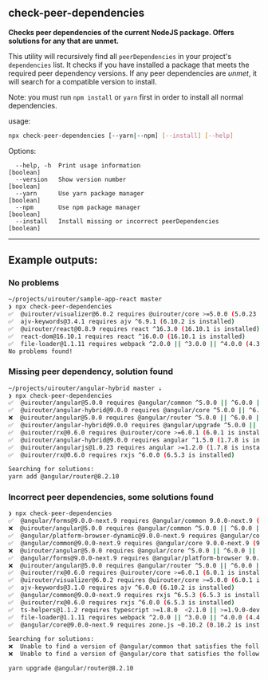 ## check-peer-dependencies

**Checks peer dependencies of the current NodeJS package.  Offers solutions for any that are unmet.**

This utility will recursively find all `peerDependencies` in your project's `dependencies` list.
It checks if you have installed a package that meets the required peer dependency versions.
If any peer dependencies are *unmet*, it will search for a compatible version to install.

Note: you must run `npm install` or `yarn` first in order to install all normal dependencies.

usage:

```bash
npx check-peer-dependencies [--yarn|--npm] [--install] [--help]
```


Options:
```
  --help, -h  Print usage information                                  [boolean]
  --version   Show version number                                      [boolean]
  --yarn      Use yarn package manager                                 [boolean]
  --npm       Use npm package manager                                  [boolean]
  --install   Install missing or incorrect peerDependencies            [boolean]
```

---

## Example outputs:

### No problems 

```bash
~/projects/uirouter/sample-app-react master
❯ npx check-peer-dependencies
✅  @uirouter/visualizer@6.0.2 requires @uirouter/core >=5.0.0 (5.0.23 is installed)
✅  ajv-keywords@3.4.1 requires ajv ^6.9.1 (6.10.2 is installed)
✅  @uirouter/react@0.8.9 requires react ^16.3.0 (16.10.1 is installed)
✅  react-dom@16.10.1 requires react ^16.0.0 (16.10.1 is installed)
✅  file-loader@1.1.11 requires webpack ^2.0.0 || ^3.0.0 || ^4.0.0 (4.39.1 is installed)
No problems found!
```

### Missing peer dependency, solution found

```bash
~/projects/uirouter/angular-hybrid master ⇣
❯ npx check-peer-dependencies
✅  @uirouter/angular@5.0.0 requires @angular/common ^5.0.0 || ^6.0.0 || ^7.0.0 || ^8.0.0 (5.2.11 is installed)
✅  @uirouter/angular-hybrid@9.0.0 requires @angular/core ^5.0.0 || ^6.0.0 || ^7.0.0 || ^8.0.0 (5.2.11 is installed)
❌  @uirouter/angular@5.0.0 requires @angular/router ^5.0.0 || ^6.0.0 || ^7.0.0 || ^8.0.0 (@angular/router is not installed)
✅  @uirouter/angular-hybrid@9.0.0 requires @angular/upgrade ^5.0.0 || ^6.0.0 || ^7.0.0 || ^8.0.0 (5.2.11 is installed)
✅  @uirouter/rx@0.6.0 requires @uirouter/core >=6.0.1 (6.0.1 is installed)
✅  @uirouter/angular-hybrid@9.0.0 requires angular ^1.5.0 (1.7.8 is installed)
✅  @uirouter/angularjs@1.0.23 requires angular >=1.2.0 (1.7.8 is installed)
✅  @uirouter/rx@0.6.0 requires rxjs ^6.0.0 (6.5.3 is installed)

Searching for solutions:
yarn add @angular/router@8.2.10
```

### Incorrect peer dependencies, some solutions found

```bash
❯ npx check-peer-dependencies
✅  @angular/forms@9.0.0-next.9 requires @angular/common 9.0.0-next.9 (9.0.0-next.9 is installed)
❌  @uirouter/angular@5.0.0 requires @angular/common ^5.0.0 || ^6.0.0 || ^7.0.0 || ^8.0.0 (9.0.0-next.9 is installed)
✅  @angular/platform-browser-dynamic@9.0.0-next.9 requires @angular/compiler 9.0.0-next.9 (9.0.0-next.9 is installed)
✅  @angular/common@9.0.0-next.9 requires @angular/core 9.0.0-next.9 (9.0.0-next.9 is installed)
❌  @uirouter/angular@5.0.0 requires @angular/core ^5.0.0 || ^6.0.0 || ^7.0.0 || ^8.0.0 (9.0.0-next.9 is installed)
✅  @angular/forms@9.0.0-next.9 requires @angular/platform-browser 9.0.0-next.9 (9.0.0-next.9 is installed)
❌  @uirouter/angular@5.0.0 requires @angular/router ^5.0.0 || ^6.0.0 || ^7.0.0 || ^8.0.0 (9.0.0-next.9 is installed)
✅  @uirouter/rx@0.6.0 requires @uirouter/core >=6.0.1 (6.0.1 is installed)
✅  @uirouter/visualizer@6.0.2 requires @uirouter/core >=5.0.0 (6.0.1 is installed)
✅  ajv-keywords@3.1.0 requires ajv ^6.0.0 (6.10.2 is installed)
✅  @angular/common@9.0.0-next.9 requires rxjs ^6.5.3 (6.5.3 is installed)
✅  @uirouter/rx@0.6.0 requires rxjs ^6.0.0 (6.5.3 is installed)
✅  ts-helpers@1.1.2 requires typescript >=1.8.0  <2.1.0 || >=1.9.0-dev || >=2.0.0-dev || || >=2.1.0-dev (3.5.3 is installed)
✅  file-loader@1.1.11 requires webpack ^2.0.0 || ^3.0.0 || ^4.0.0 (4.41.0 is installed)
✅  @angular/core@9.0.0-next.9 requires zone.js ~0.10.2 (0.10.2 is installed)

Searching for solutions:
❌  Unable to find a version of @angular/common that satisfies the following peerDependencies: 9.0.0-next.9 and ^5.0.0 || ^6.0.0 || ^7.0.0 || ^8.0.0
❌  Unable to find a version of @angular/core that satisfies the following peerDependencies: 9.0.0-next.9 and ^5.0.0 || ^6.0.0 || ^7.0.0 || ^8.0.0

yarn upgrade @angular/router@8.2.10
```

